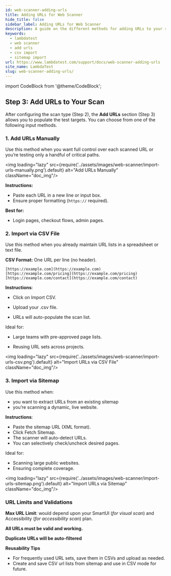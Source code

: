 ```yaml
---
id: web-scanner-adding-urls
title: Adding URLs for Web Scanner
hide_title: false
sidebar_label: Adding URLs for Web Scanner
description: A guide on the different methods for adding URLs to your scan, including manual input, CSV file upload, and importing from a sitemap XML.
keywords:
  - lambdatest
  - web scanner
  - add urls
  - csv import
  - sitemap import
url: https://www.lambdatest.com/support/docs/web-scanner-adding-urls
site_name: LambdaTest
slug: web-scanner-adding-urls/
---
```


import CodeBlock from '@theme/CodeBlock';

<script type="application/ld+json"
      dangerouslySetInnerHTML={{ __html: JSON.stringify({
       "@context": "https://schema.org",
        "@type": "BreadcrumbList",
        "itemListElement": [{
          "@type": "ListItem",
          "position": 1,
          "name": "Home",
          "item": "https://www.lambdatest.com"
        },{
          "@type": "ListItem",
          "position": 2,
          "name": "Support",
          "item": "https://www.lambdatest.com/support/docs/"
        },{
          "@type": "ListItem",
          "position": 3,
          "name": "Getting Started with Web Scanner",
          "item": "https://www.lambdatest.com/support/docs/web-scanner-getting-started"
        },{
          "@type": "ListItem",
          "position": 4,
          "name": "Adding URLs for Web Scanner",
          "item": "https://www.lambdatest.com/support/docs/web-scanner-adding-urls"
        }]
      })
    }}
></script>

## Step 3: Add URLs to Your Scan

After configuring the scan type (Step 2), the **Add URLs** section (Step 3) allows you to populate the test targets. You can choose from one of the following input methods.

### 1. Add URLs Manually

Use this method when you want full control over each scanned URL or you’re testing only a handful of critical paths.

<img loading="lazy" src={require('../assets/images/web-scanner/import-urls-manually.png').default} alt="Add URLs Manually" className="doc_img"/>

**Instructions:**
* Paste each URL in a new line or input box.
* Ensure proper formatting (`https://` required).

**Best for:**
* Login pages, checkout flows, admin pages.


### 2. Import via CSV File

Use this method when you already maintain URL lists in a spreadsheet or text file.


**CSV Format:**
One URL per line (no header).
```csv
[https://example.com](https://example.com)
[https://example.com/pricing](https://example.com/pricing)
[https://example.com/contact](https://example.com/contact)
```

**Instructions**:

* Click on Import CSV.

* Upload your .csv file.

* URLs will auto-populate the scan list.

Ideal for:

* Large teams with pre-approved page lists.

* Reusing URL sets across projects.

<img loading="lazy" src={require('../assets/images/web-scanner/import-urls-csv.png').default} alt="Import URLs via CSV File" className="doc_img"/>


### 3. Import via Sitemap
Use this method when:
* you want to extract URLs from an existing sitemap
* you’re scanning a dynamic, live website.

**Instructions**:
* Paste the sitemap URL (XML format).
* Click Fetch Sitemap.
* The scanner will auto-detect URLs.
* You can selectively check/uncheck desired pages.

Ideal for:
* Scanning large public websites.
* Ensuring complete coverage.

<img loading="lazy" src={require('../assets/images/web-scanner/import-urls-sitemap.png').default} alt="Import URLs via Sitemap" className="doc_img"/>

### URL Limits and Validations
**Max URL Limit**: would depend upon your SmartUI (*for visual scan*) and Accessibility (*for accessibility scan*) plan.

**All URLs must be valid and working.**

**Duplicate URLs will be auto-filtered**

**Reusability Tips**
* For frequently used URL sets, save them in CSVs and upload as needed.
* Create and save CSV url lists from sitemap and use in CSV mode for future.
